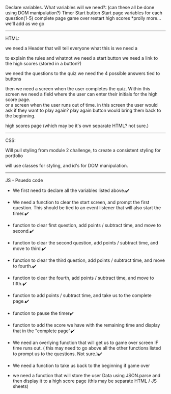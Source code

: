 Declare variables. What variables will we need?:
(can these all be done using DOM manipulation?)
Timer
Start button
Start page
variables for each question(1-5)
complete page
game over 
restart
high scores
*prolly more... we'll add as we go
________________________________________________________________________

HTML:

we need a Header that will tell everyone what this is
we need a <p> to explain the rules and whatnot
we need a start button
we need a link to the high scores (stored in a button?)

we need the questions to the quiz
we need the 4 possible answers tied to buttons

then we need a screen when the user completes the quiz. Within this screen we need a field where the user can enter their initials for the high score page.  
or
a screen when the user runs out of time. in this screen the user would ask if they want to play again? play again button would bring them back to the beginning. 

high scores page (which may be it's own separate HTML? not sure.)

________________________________________________________________________

CSS:

Will pull styling from module 2 challenge, to create a consistent styling for portfolio

will use classes for styling, and id's for DOM manipulation.
________________________________________________________________________

JS - Psuedo code

* We first need to declare all the variables listed above.✔️

* We need a function to clear the start screen, and prompt the first question. This should be tied to an event listener that will also start the timer.✔️

* function to clear first question, add points / subtract time, and move to second.✔️

* function to clear the second question, add points / subtract time, and move to third.✔️

* function to clear the third question, add points / subtract time, and move to fourth.✔️

* function to clear the fourth, add points / subtract time, and move to fifth.✔️

* function to add points / subtract time, and take us to the complete page.✔️

* function to pause the timer✔️

* function to add the score we have with the remaining time and display that in the "complete page"✔️

* We need an overlying function that will get us to game over screen IF time runs out. ( this may need to go above all the other functions listed to prompt us to the questions. Not sure.)✔️

* We need a function to take us back to the beginning if game over

* we need a function that will store the user Data using JSON.parse and then display it to a high score page (this may be separate HTML / JS sheets)
